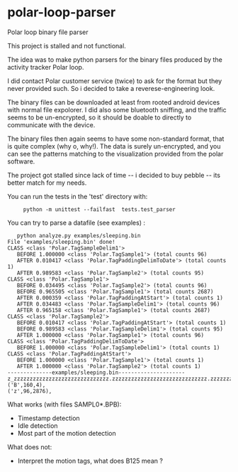 # polar-loop-parser
Polar loop binary file parser

This project is stalled and not functional. 

The idea was to make python parsers for the binary files produced by the activity tracker Polar loop.

I did contact Polar customer service (twice) to ask for the format but they never provided such. So i decided to take a reverese-engineering look.

The binary files can be downloaded at least from rooted android devices with normal file expolorer. I did also some bluetooth sniffing, and the traffic seems to be un-encrypted, so it should be doable to directly to communicate with the device.

The binary files then again seems to have some non-standard format, that is quite complex (why o, why!). The data is surely un-encrypted, and you can see the patterns matching to the visualization provided from the polar software.

The project got stalled since lack of time -- i decided to buy pebble -- its better match for my needs. 

You can run the tests in the 'test' directory with:
```
     python -m unittest --failfast  tests.test_parser
```

You can try to parse a datafile (see examples) :
```
   python analyze.py examples/sleeping.bin 
File 'examples/sleeping.bin' done!
CLASS <class 'Polar.TagSampleDelim1'>
   BEFORE 1.000000 <class 'Polar.TagSample1'> (total counts 96)
   AFTER 0.010417 <class 'Polar.TagPaddingDelimToDate'> (total counts 1)
   AFTER 0.989583 <class 'Polar.TagSample2'> (total counts 95)
CLASS <class 'Polar.TagSample1'>
   BEFORE 0.034495 <class 'Polar.TagSample2'> (total counts 96)
   BEFORE 0.965505 <class 'Polar.TagSample1'> (total counts 2687)
   AFTER 0.000359 <class 'Polar.TagPaddingAtStart'> (total counts 1)
   AFTER 0.034483 <class 'Polar.TagSampleDelim1'> (total counts 96)
   AFTER 0.965158 <class 'Polar.TagSample1'> (total counts 2687)
CLASS <class 'Polar.TagSample2'>
   BEFORE 0.010417 <class 'Polar.TagPaddingAtStart'> (total counts 1)
   BEFORE 0.989583 <class 'Polar.TagSampleDelim1'> (total counts 95)
   AFTER 1.000000 <class 'Polar.TagSample1'> (total counts 96)
CLASS <class 'Polar.TagPaddingDelimToDate'>
   BEFORE 1.000000 <class 'Polar.TagSampleDelim1'> (total counts 1)
CLASS <class 'Polar.TagPaddingAtStart'>
   BEFORE 1.000000 <class 'Polar.TagSample1'> (total counts 1)
   AFTER 1.000000 <class 'Polar.TagSample2'> (total counts 1)
--------------examples/sleeping.bin---------------------
z_zzzzzzzzzzzzzzzzzzzzzzzzzzzzzz.zzzzzzzzzzzzzzzzzzzzzzzzzzzzzz.zzzzzzzzzzzzzzzzzzzzzzzzzzzzzz.zzzzzzzzzzzzzzzzzzzzzzzzzzzzzz.zzzzzzzzzzzzzzzzzzzzzzzzzzzzzz.zzzzzzzzzzzzzzzzzzzzzzzzzzzzzz.zzzzzzzzzzzzzzzzzzzzzzzzzzzzzz.zzzzzzzzzzzzzzzzzzzzzzzzzzzzzz.zzzzzzzzzzzzzzzzzzzzzzzzzzzzzz.zzzzzzzzzzzzzzzzzzzzzzzzzzzzzz.zzzzzzzzzzzzzzzzzzzzzzzzzzzzzz.zzzzzzzzzzzzzzzzzzzzzzzzzzzzzz.zzzzzzzzzzzzzzzzzzzzzzzzzzzzzz.zzzzzzzzzzzzzzzzzzzzzzzzzzzzzz.zzzzzzzzzzzzzzzzzzzzzzzzzzzzzz.zzzzzzzzzzzzzzzzzzzzzzzzzzzzzz.zzzzzzzzzzzzzzzzzzzzzzzzzzzzzz.zzzzzzzzzzzzzzzzzzzzzzzzzzzzzz.zzzzzzzzzzzzzzzzzzzzzzzzzzzzzz.zzzzzzzzzzzzzzzzzzzzzzzzzzzzzz.zzzzzzzzzzzzzzzzzzzzzzzzzzzzzz.zzzzzzzzzzzzzzzzzzzzzzzzzzzzzz.zzzzzzzzzzzzzzzzzzzzzzzzzzzzzz.zzzzzzzzzzzzzzzzzzzzzzzzzzzzzz.zzzzzzzzzzzzzzzzzzzzzzzzzzzzzz.zzzzzzzzzzzzzzzzzzzzzzzzzzzzzz.zzzzzzzzzzzzzzzzzzzzzzzzzzzzzz.zzzzzzzzzzzzzzzzzzzzzzzzzzzzzz.zzzzzzzzzzzzzzzzzzzzzzzzzzzzzz.zzzzzzzzzzzzzzzzzzzzzzzzzzzzzz.zzzzzzzzzzzzzzzzzzzzzzzzzzzzzz.zzzzzzzzzzzzzzzzzzzzzzzzzzzzzz.zzzzzzzzzzzzzzzzzzzzzzzzzzzzzz.zzzzzzzzzzzzzzzzzzzzzzzzzzzzzz.zzzzzzzzzzzzzzzzzzzzzzzzzzzzzz.zzzzzzzzzzzzzzzzzzzzzzzzzzzzzz.zzzzzzzzzzzzzzzzzzzzzzzzzzzzzz.zzzzzzzzzzzzzzzzzzzzzzzzzzzzzz.zzzzzzzzzzzzzzzzzzzzzzzzzzzzzz.zzzzzzzzzzzzzzzzzzzzzzzzzzzzzz.zzzzzzzzzzzzzzzzzzzzzzzzzzzzzz.zzzzzzzzzzzzzzzzzzzzzzzzzzzzzz.zzzzzzzzzzzzzzzzzzzzzzzzzzzzzz.zzzzzzzzzzzzzzzzzzzzzzzzzzzzzz.zzzzzzzzzzzzzzzzzzzzzzzzzzzzzz.zzzzzzzzzzzzzzzzzzzzzzzzzzzzzz.zzzzzzzzzzzzzzzzzzzzzzzzzzzzzz.zzzzzzzzzzzzzzzzzzzzzzzzzzzzzz.zzzzzzzzzzzzzzzzzzzzzzzzzzzzzz.zzzzzzzzzzzzzzzzzzzzzzzzzzzzzz.zzzzzzzzzzzzzzzzzzzzzzzzzzzzzz.zzzzzzzzzzzzzzzzzzzzzzzzzzzzzz.zzzzzzzzzzzzzzzzzzzzzzzzzzzzzz.zzzzzzzzzzzzzzzzzzzzzzzzzzzzzz.zzzzzzzzzzzzzzzzzzzzzzzzzzzzzz.zzzzzzzzzzzzzzzzzzzzzzzzzzzzzz.zzzzzzzzzzzzzzzzzzzzzzzzzzzzzz.zzzzzzzzzzzzzzzzzzzzzzzzzzzzzz.zzzzzzzzzzzzzzzzzzzzzzzzzzzzzz.zzzzzzzzzzzzzzzzzzzzzzzzzzzzzz.zzzzzzzzzzzzzzzzzzzzzzzzzzzzzz.zzzzzzzzzzzzzzzzzzzzzzzzzzzzzz.zzzzzzzzzzzzzzzzzzzzzzzzzzzzzz.zzzzzzzzzzzzzzzzzzzzzzzzzzzzzz.zzzzzzzzzzzzzzzzzzzzzzzzzzzzzz.zzzzzzzzzzzzzzzzzzzzzzzzzzzzzz.zzzzzzzzzzzzzzzzzzzzzzzzzzzzzz.zzzzzzzzzzzzzzzzzzzzzzzzzzzzzz.zzzzzzzzzzzzzzzzzzzzzzzzzzzzzz.zzzzzzzzzzzzzzzzzzzzzzzzzzzzzz.zzzzzzzzzzzzzzzzzzzzzzzzzzzzzz.zzzzzzzzzzzzzzzzzzzzzzzzzzzzzz.zzzzzzzzzzzzzzzzzzzzzzzzzzzzzz.zzzzzzzzzzzzzzzzzzzzzzzzzzzzzz.zzzzzzzzzzzzzzzzzzzzzzzzzzzzzz.zzzzzzzzzzzzzzzzzzzzzzzzzzzzzz.zzzzzzzzzzzzzzzzzzzzzzzzzzzzzz.zzzzzzzzzzzzzzzzzzzzzzzzzzzzzz.zzzzzzzzzzzzzzzzzzzzzzzzzzzzzz.zzzzzzzzzzzzzzzzzzzzzzzzzzzzzz.zzzzzzzzzzzzzzzzzzzzzzzzzzzzzz.zzzzzzzzzzzzzzzzzzzzzzzzzzzzzz.zzzzzzzzzzzzzzzzzzzzzzzzzzzzzz.zzzzzzzzzzzzzzzzzzzzzzzzzzzzzz.zzzzzzzzzzzzzzzzzzzzzzzzzzzzzz.zzzzzzzzzzzzzzzzzzzzzzzzzzzzzz.zzzzzzzB(a0)zzzzB(a0)zzzzzzzzzzzzzzzzz.zzzzzzzzzzzzzzzzzzzzzzzzB(a0)zzzzz.zzzzzzzzzzzzB(a0)zzzzzzzzzzzzzzzzz.zzzzzzzzzzzzzzzzzzzzzzzzzzzzzz.zzzzzzzzzzzzzzzzzzzzzzzzzzzzzz.zzzzzzzzzzzzzzzzzzzzzzzzzzzzzz.zzzzzzzzzzzzzzzzzzzzzzzzzzzzzz.zzzzzzzzzzzzzzzzzzzzzzzzzzzzzz.zzzzzzzzzzzzzzzzzzzzzzzzzzzzzz.zzzzzzzzzzzzzzzzzzzzzzzzzzzzz.;
('B',160,4), 
('z',96,2876), 
```

What works (with files SAMPL0*.BPB):
  * Timestamp detection
  * Idle detection
  * Most part of the motion detection

What does not:
  * Interpret the motion tags, what does B125 mean ? 


